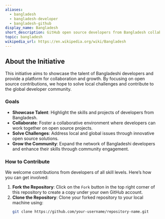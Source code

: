 ```yaml
---
aliases:
  - bangladesh
  - bangladesh-developer
  - bangladesh-github
display_name: Bangladesh
short_description: GitHub open source developers from Bangladesh collaborating on projects and sharing their contributions globally.
topic: bangladesh
wikipedia_url: https://en.wikipedia.org/wiki/Bangladesh
---
```


## About the Initiative

This initiative aims to showcase the talent of Bangladeshi developers and provide a platform for collaboration and growth. By focusing on open source contributions, we hope to solve local challenges and contribute to the global developer community.

### Goals
- **Showcase Talent**: Highlight the skills and projects of developers from Bangladesh.
- **Collaborate**: Foster a collaborative environment where developers can work together on open source projects.
- **Solve Challenges**: Address local and global issues through innovative open source solutions.
- **Grow the Community**: Expand the network of Bangladeshi developers and enhance their skills through community engagement.

### How to Contribute

We welcome contributions from developers of all skill levels. Here’s how you can get involved:
1. **Fork the Repository**: Click on the `Fork` button in the top right corner of this repository to create a copy under your own GitHub account.
2. **Clone the Repository**: Clone your forked repository to your local machine using:
   ```sh
   git clone https://github.com/your-username/repository-name.git

